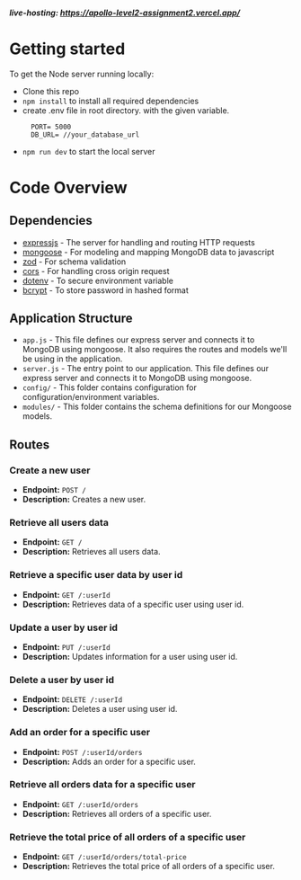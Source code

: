 ##### live-hosting: <https://apollo-level2-assignment2.vercel.app/>

# Getting started

To get the Node server running locally:

- Clone this repo
- `npm install` to install all required dependencies
- create .env file in root directory. with the given variable.
  ```env
    PORT= 5000
    DB_URL= //your_database_url
  ```
- `npm run dev` to start the local server

# Code Overview

## Dependencies

- [expressjs](https://github.com/expressjs/express) - The server for handling and routing HTTP requests
- [mongoose](https://github.com/Automattic/mongoose) - For modeling and mapping MongoDB data to javascript
- [zod](https://github.com/Automattic/mongoose) - For schema validation
- [cors](https://github.com/Automattic/mongoose) - For handling cross origin request
- [dotenv](https://github.com/Automattic/mongoose) - To secure environment variable
- [bcrypt](https://github.com/Automattic/mongoose) - To store password in hashed format

## Application Structure

- `app.js` - This file defines our express server and connects it to MongoDB using mongoose. It also requires the routes and models we'll be using in the application.
- `server.js` - The entry point to our application. This file defines our express server and connects it to MongoDB using mongoose.
- `config/` - This folder contains configuration for configuration/environment variables.
- `modules/` - This folder contains the schema definitions for our Mongoose models.

## Routes

### Create a new user

- **Endpoint:** `POST /`
- **Description:** Creates a new user.

### Retrieve all users data

- **Endpoint:** `GET /`
- **Description:** Retrieves all users data.

### Retrieve a specific user data by user id

- **Endpoint:** `GET /:userId`
- **Description:** Retrieves data of a specific user using user id.

### Update a user by user id

- **Endpoint:** `PUT /:userId`
- **Description:** Updates information for a user using user id.

### Delete a user by user id

- **Endpoint:** `DELETE /:userId`
- **Description:** Deletes a user using user id.

### Add an order for a specific user

- **Endpoint:** `POST /:userId/orders`
- **Description:** Adds an order for a specific user.

### Retrieve all orders data for a specific user

- **Endpoint:** `GET /:userId/orders`
- **Description:** Retrieves all orders of a specific user.

### Retrieve the total price of all orders of a specific user

- **Endpoint:** `GET /:userId/orders/total-price`
- **Description:** Retrieves the total price of all orders of a specific user.
